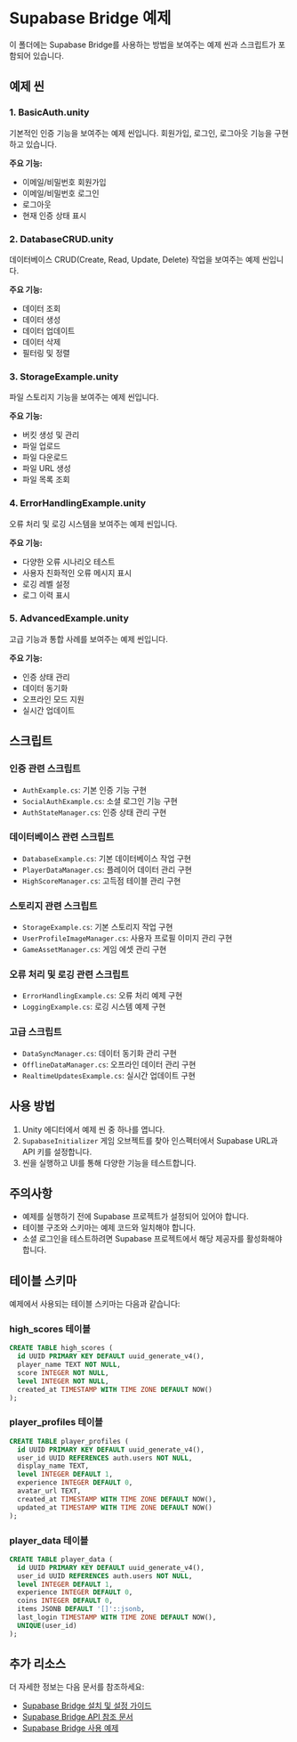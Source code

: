 # Supabase Bridge 예제

이 폴더에는 Supabase Bridge를 사용하는 방법을 보여주는 예제 씬과 스크립트가 포함되어 있습니다.

## 예제 씬

### 1. BasicAuth.unity

기본적인 인증 기능을 보여주는 예제 씬입니다. 회원가입, 로그인, 로그아웃 기능을 구현하고 있습니다.

**주요 기능:**
- 이메일/비밀번호 회원가입
- 이메일/비밀번호 로그인
- 로그아웃
- 현재 인증 상태 표시

### 2. DatabaseCRUD.unity

데이터베이스 CRUD(Create, Read, Update, Delete) 작업을 보여주는 예제 씬입니다.

**주요 기능:**
- 데이터 조회
- 데이터 생성
- 데이터 업데이트
- 데이터 삭제
- 필터링 및 정렬

### 3. StorageExample.unity

파일 스토리지 기능을 보여주는 예제 씬입니다.

**주요 기능:**
- 버킷 생성 및 관리
- 파일 업로드
- 파일 다운로드
- 파일 URL 생성
- 파일 목록 조회

### 4. ErrorHandlingExample.unity

오류 처리 및 로깅 시스템을 보여주는 예제 씬입니다.

**주요 기능:**
- 다양한 오류 시나리오 테스트
- 사용자 친화적인 오류 메시지 표시
- 로깅 레벨 설정
- 로그 이력 표시

### 5. AdvancedExample.unity

고급 기능과 통합 사례를 보여주는 예제 씬입니다.

**주요 기능:**
- 인증 상태 관리
- 데이터 동기화
- 오프라인 모드 지원
- 실시간 업데이트

## 스크립트

### 인증 관련 스크립트

- `AuthExample.cs`: 기본 인증 기능 구현
- `SocialAuthExample.cs`: 소셜 로그인 기능 구현
- `AuthStateManager.cs`: 인증 상태 관리 구현

### 데이터베이스 관련 스크립트

- `DatabaseExample.cs`: 기본 데이터베이스 작업 구현
- `PlayerDataManager.cs`: 플레이어 데이터 관리 구현
- `HighScoreManager.cs`: 고득점 테이블 관리 구현

### 스토리지 관련 스크립트

- `StorageExample.cs`: 기본 스토리지 작업 구현
- `UserProfileImageManager.cs`: 사용자 프로필 이미지 관리 구현
- `GameAssetManager.cs`: 게임 에셋 관리 구현

### 오류 처리 및 로깅 관련 스크립트

- `ErrorHandlingExample.cs`: 오류 처리 예제 구현
- `LoggingExample.cs`: 로깅 시스템 예제 구현

### 고급 스크립트

- `DataSyncManager.cs`: 데이터 동기화 관리 구현
- `OfflineDataManager.cs`: 오프라인 데이터 관리 구현
- `RealtimeUpdatesExample.cs`: 실시간 업데이트 구현

## 사용 방법

1. Unity 에디터에서 예제 씬 중 하나를 엽니다.
2. `SupabaseInitializer` 게임 오브젝트를 찾아 인스펙터에서 Supabase URL과 API 키를 설정합니다.
3. 씬을 실행하고 UI를 통해 다양한 기능을 테스트합니다.

## 주의사항

- 예제를 실행하기 전에 Supabase 프로젝트가 설정되어 있어야 합니다.
- 테이블 구조와 스키마는 예제 코드와 일치해야 합니다.
- 소셜 로그인을 테스트하려면 Supabase 프로젝트에서 해당 제공자를 활성화해야 합니다.

## 테이블 스키마

예제에서 사용되는 테이블 스키마는 다음과 같습니다:

### high_scores 테이블

```sql
CREATE TABLE high_scores (
  id UUID PRIMARY KEY DEFAULT uuid_generate_v4(),
  player_name TEXT NOT NULL,
  score INTEGER NOT NULL,
  level INTEGER NOT NULL,
  created_at TIMESTAMP WITH TIME ZONE DEFAULT NOW()
);
```

### player_profiles 테이블

```sql
CREATE TABLE player_profiles (
  id UUID PRIMARY KEY DEFAULT uuid_generate_v4(),
  user_id UUID REFERENCES auth.users NOT NULL,
  display_name TEXT,
  level INTEGER DEFAULT 1,
  experience INTEGER DEFAULT 0,
  avatar_url TEXT,
  created_at TIMESTAMP WITH TIME ZONE DEFAULT NOW(),
  updated_at TIMESTAMP WITH TIME ZONE DEFAULT NOW()
);
```

### player_data 테이블

```sql
CREATE TABLE player_data (
  id UUID PRIMARY KEY DEFAULT uuid_generate_v4(),
  user_id UUID REFERENCES auth.users NOT NULL,
  level INTEGER DEFAULT 1,
  experience INTEGER DEFAULT 0,
  coins INTEGER DEFAULT 0,
  items JSONB DEFAULT '[]'::jsonb,
  last_login TIMESTAMP WITH TIME ZONE DEFAULT NOW(),
  UNIQUE(user_id)
);
```

## 추가 리소스

더 자세한 정보는 다음 문서를 참조하세요:

- [Supabase Bridge 설치 및 설정 가이드](../Documentation/Installation.md)
- [Supabase Bridge API 참조 문서](../Documentation/API-Reference.md)
- [Supabase Bridge 사용 예제](../Documentation/Examples.md) 